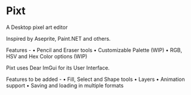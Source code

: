 # Pixt
A Desktop pixel art editor

Inspired by Aseprite, Paint.NET and others.

Features -
    • Pencil and Eraser tools
    • Customizable Palette (WIP)
    • RGB, HSV and Hex Color options (WIP)

Pixt uses Dear ImGui for its User Interface.

Features to be added -
    • Fill, Select and Shape tools
    • Layers
    • Animation support
    • Saving and loading in multiple formats
